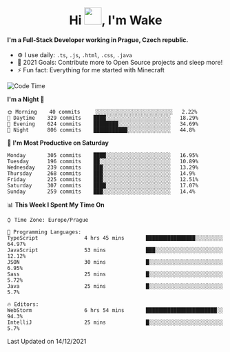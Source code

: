 <h1 align="center">Hi <img src="https://raw.githubusercontent.com/MrWakeCZ/MrWakeCZ/master/Hi.gif" width="40px" />, I'm Wake</h1>

#### I'm a Full-Stack Developer working in Prague, Czech republic.
- ⚙️ I use daily: `.ts`, `.js`, `.html`, `.css`, `.java`
- 🥅 2021 Goals: Contribute more to Open Source projects and sleep more!
- ⚡ Fun fact: Everything for me started with Minecraft

<!--START_SECTION:waka-->
![Code Time](http://img.shields.io/badge/Code%20Time-2%2C011%20hrs%2047%20mins-blue)

**I'm a Night 🦉** 

```text
🌞 Morning    40 commits     ░░░░░░░░░░░░░░░░░░░░░░░░░   2.22% 
🌆 Daytime    329 commits    ████░░░░░░░░░░░░░░░░░░░░░   18.29% 
🌃 Evening    624 commits    ████████░░░░░░░░░░░░░░░░░   34.69% 
🌙 Night      806 commits    ███████████░░░░░░░░░░░░░░   44.8%

```
📅 **I'm Most Productive on Saturday** 

```text
Monday       305 commits    ████░░░░░░░░░░░░░░░░░░░░░   16.95% 
Tuesday      196 commits    ██░░░░░░░░░░░░░░░░░░░░░░░   10.89% 
Wednesday    239 commits    ███░░░░░░░░░░░░░░░░░░░░░░   13.29% 
Thursday     268 commits    ███░░░░░░░░░░░░░░░░░░░░░░   14.9% 
Friday       225 commits    ███░░░░░░░░░░░░░░░░░░░░░░   12.51% 
Saturday     307 commits    ████░░░░░░░░░░░░░░░░░░░░░   17.07% 
Sunday       259 commits    ███░░░░░░░░░░░░░░░░░░░░░░   14.4%

```


📊 **This Week I Spent My Time On** 

```text
⌚︎ Time Zone: Europe/Prague

💬 Programming Languages: 
TypeScript               4 hrs 45 mins       ████████████████░░░░░░░░░   64.97% 
JavaScript               53 mins             ███░░░░░░░░░░░░░░░░░░░░░░   12.12% 
JSON                     30 mins             █░░░░░░░░░░░░░░░░░░░░░░░░   6.95% 
Sass                     25 mins             █░░░░░░░░░░░░░░░░░░░░░░░░   5.72% 
Java                     25 mins             █░░░░░░░░░░░░░░░░░░░░░░░░   5.7%

🔥 Editors: 
WebStorm                 6 hrs 54 mins       ███████████████████████░░   94.3% 
IntelliJ                 25 mins             █░░░░░░░░░░░░░░░░░░░░░░░░   5.7%

```


 Last Updated on 14/12/2021
<!--END_SECTION:waka-->
